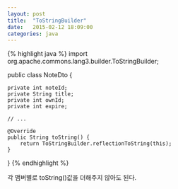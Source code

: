```yaml
---
layout: post
title:  "ToStringBuilder"
date:   2015-02-12 18:09:00
categories: java
---
```




{% highlight java %}
import org.apache.commons.lang3.builder.ToStringBuilder;

public class NoteDto {

    private int noteId;
    private String title;
    private int ownId;
    private int expire;

    // ...

    @Override
    public String toString() {
        return ToStringBuilder.reflectionToString(this);
    }
}
{% endhighlight %}


각 맴버별로 toString()값을 더해주지 않아도 된다.